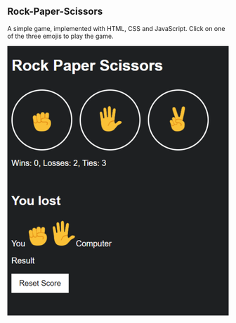 ## Rock-Paper-Scissors
A simple game, implemented with HTML, CSS and JavaScript. Click on one of the three emojis to play the game.

![image](https://github.com/razvanFarcas30/JavaScriptRockPaperScissorsGame/blob/main/RockPaperScissors.png)
